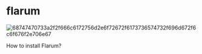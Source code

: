 # flarum


![68747470733a2f2f666c6172756d2e6f72672f6173736574732f696d672f6c6f676f2e706e67](https://github.com/regainc/flarum/assets/138058756/a2a4ca0b-8ba3-4629-a11e-dfc3fc5751a2)

How to install Flarum?


